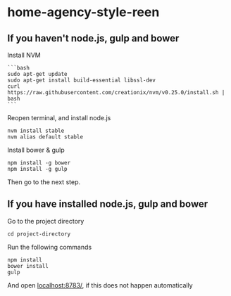 home-agency-style-reen
======================

## If you haven't node.js, gulp and bower

Install NVM
    
    ```bash
    sudo apt-get update
    sudo apt-get install build-essential libssl-dev
    curl https://raw.githubusercontent.com/creationix/nvm/v0.25.0/install.sh | bash
    ```
    
Reopen terminal, and install node.js

    nvm install stable
    nvm alias default stable

Install bower & gulp

    npm install -g bower
    npm install -g gulp

Then go to the next step.

## If you have installed node.js, gulp and bower
Go to the project directory

    cd project-directory

Run the following commands

    npm install
    bower install
    gulp

And open [localhost:8783/](http://localhost:8783/), if this does not happen automatically
